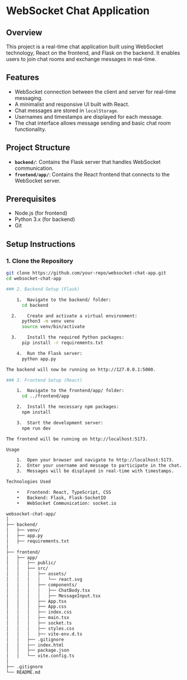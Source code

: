 # WebSocket Chat Application

## Overview

This project is a real-time chat application built using WebSocket technology, React on the frontend, and Flask on the backend. It enables users to join chat rooms and exchange messages in real-time.

## Features

- WebSocket connection between the client and server for real-time messaging.
- A minimalist and responsive UI built with React.
- Chat messages are stored in `localStorage`.
- Usernames and timestamps are displayed for each message.
- The chat interface allows message sending and basic chat room functionality.

## Project Structure

- **`backend/`**: Contains the Flask server that handles WebSocket communication.
- **`frontend/app/`**: Contains the React frontend that connects to the WebSocket server.
  
## Prerequisites

- Node.js (for frontend)
- Python 3.x (for backend)
- Git

## Setup Instructions

### 1. Clone the Repository

```bash
git clone https://github.com/your-repo/websocket-chat-app.git
cd websocket-chat-app

### 2. Backend Setup (Flask)

	1.	Navigate to the backend/ folder:
      cd backend

  2.	Create and activate a virtual environment:
      python3 -m venv venv
      source venv/bin/activate

  3.	Install the required Python packages:
      pip install -r requirements.txt

	4.	Run the Flask server:
      python app.py

The backend will now be running on http://127.0.0.1:5000.

### 3. Frontend Setup (React)

	1.	Navigate to the frontend/app/ folder:
      cd ../frontend/app

	2.	Install the necessary npm packages:
      npm install

	3.	Start the development server:
      npm run dev

The frontend will be running on http://localhost:5173.

Usage

	1.	Open your browser and navigate to http://localhost:5173.
	2.	Enter your username and message to participate in the chat.
	3.	Messages will be displayed in real-time with timestamps.

Technologies Used

	•	Frontend: React, TypeScript, CSS
	•	Backend: Flask, Flask-SocketIO
	•	WebSocket Communication: socket.io

websocket-chat-app/
│
├── backend/
│   ├── venv/
│   ├── app.py
│   ├── requirements.txt
│
├── frontend/
│   ├── app/
│   │   ├── public/
│   │   ├── src/
│   │   │   ├── assets/
│   │   │   │   └── react.svg
│   │   │   ├── components/
│   │   │   │   ├── ChatBody.tsx
│   │   │   │   ├── MessageInput.tsx
│   │   │   ├── App.tsx
│   │   │   ├── App.css
│   │   │   ├── index.css
│   │   │   ├── main.tsx
│   │   │   ├── socket.ts
│   │   │   ├── styles.css
│   │   │   ├── vite-env.d.ts
│   │   ├── .gitignore
│   │   ├── index.html
│   │   ├── package.json
│   │   └── vite.config.ts
│
├── .gitignore 
└── README.md 
